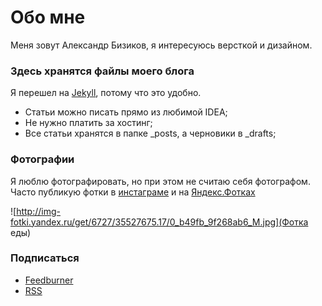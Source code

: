 # Обо мне

Меня зовут Александр Бизиков, я интересуюсь версткой и дизайном.

### Здесь хранятся файлы моего блога

Я перешел на [Jekyll](jekyllrb.com), потому что это удобно.

- Статьи можно писать прямо из любимой IDEA;
- Не нужно платить за хостинг;
- Все статьи хранятся в папке _posts, а черновики в _drafts;

### Фотографии

Я люблю фотографировать, но при этом не считаю себя фотографом. Часто публикую фотки в [инстаграме](instagram.com/bizikov) и на [Яндекс.Фотках](http://fotki.yandex.ru/users/alexandr-bizikov/)

![http://img-fotki.yandex.ru/get/6727/35527675.17/0_b49fb_9f268ab6_M.jpg](Фотка еды)

### Подписаться

- [Feedburner](http://feeds.feedburner.com/bizikov)
- [RSS](http://bizikov.ru/feed)
